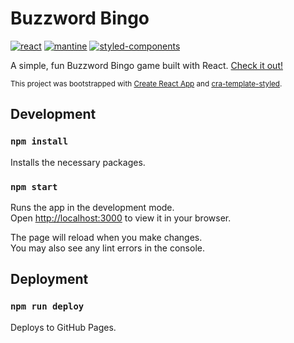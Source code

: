 # Buzzword Bingo

[![react](https://img.shields.io/badge/React-282c34?logo=react&style=for-the-badge)](https://reactjs.org)
[![mantine](https://img.shields.io/badge/mantine-000000?logo=mantine&style=for-the-badge&color=blue)](https://mantine.dev)
[![styled-components](https://img.shields.io/badge/styled%20components-000000?logo=styledcomponents&style=for-the-badge)](https://styled-components.com)

A simple, fun Buzzword Bingo game built with React. [Check it out!](https://jtaavola.github.io/buzzword-bingo/)

<sub>This project was bootstrapped with [Create React App](https://github.com/facebook/create-react-app) and [cra-template-styled](https://github.com/jtaavola/cra-templates/tree/main/cra-template-styled).</sub>

## Development

### `npm install`

Installs the necessary packages.

### `npm start`

Runs the app in the development mode.\
Open [http://localhost:3000](http://localhost:3000) to view it in your browser.

The page will reload when you make changes.\
You may also see any lint errors in the console.

## Deployment

### `npm run deploy`

Deploys to GitHub Pages.
